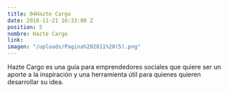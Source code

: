 ```yaml
---
title: 04Hazte Cargo
date: 2018-11-21 16:33:00 Z
position: 5
nombre: Hazte Cargo
link: 
imagen: "/uploads/Pagina%202811%20(5).png"
---
```


Hazte Cargo es una guía para emprendedores sociales que quiere ser un aporte a la inspiración y una herramienta útil para quienes quieren desarrollar su idea.